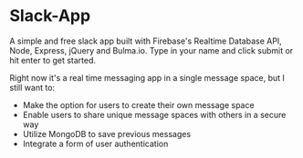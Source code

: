 # Slack-App
A simple and free slack app built with Firebase's Realtime Database API, Node, Express, jQuery and Bulma.io.
Type in your name and click submit or hit enter to get started.

Right now it's a real time messaging app in a single message space, but I still want to:
- Make the option for users to create their own message space
- Enable users to share unique message spaces with others in a secure way
- Utilize MongoDB to save previous messages
- Integrate a form of user authentication
